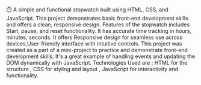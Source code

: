 ⏱️ A simple and functional stopwatch built using HTML, CSS, and JavaScript. This project demonstrates basic front-end development skills and offers a clean, responsive design.
Features of the stopwatch includes Start, pause, and reset functionality.
It has accurate time tracking in hours, minutes, seconds.
It offers Responsive design for seamless use across devices,User-friendly interface with intuitive controls.
This project was created as a part of a mini-project to practice and demonstrate front-end development skills. It's a great example of handling events and updating the DOM dynamically with JavaScript.
Technologies Used are :
HTML for the structure , 
CSS for styling and layout , 
JavaScript for interactivity and functionality.
